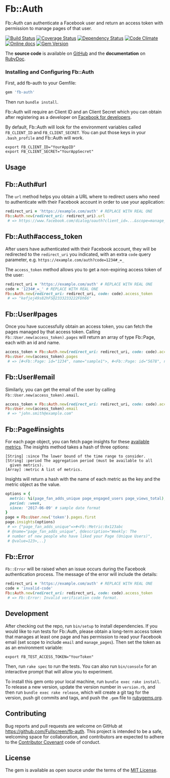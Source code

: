 # Fb::Auth

Fb::Auth can authenticate a Facebook user and return an access token with permission to manage pages of that user.

[![Build Status](http://img.shields.io/travis/Fullscreen/fb-auth/master.svg)](https://travis-ci.org/Fullscreen/fb-auth)
[![Coverage Status](http://img.shields.io/coveralls/Fullscreen/fb-auth/master.svg)](https://coveralls.io/r/Fullscreen/fb-auth)
[![Dependency Status](http://img.shields.io/gemnasium/Fullscreen/fb-auth.svg)](https://gemnasium.com/Fullscreen/fb-auth)
[![Code Climate](http://img.shields.io/codeclimate/github/Fullscreen/fb-auth.svg)](https://codeclimate.com/github/Fullscreen/fb-auth)
[![Online docs](http://img.shields.io/badge/docs-✓-green.svg)](http://www.rubydoc.info/gems/fb-auth/frames)
[![Gem Version](http://img.shields.io/gem/v/fb-auth.svg)](http://rubygems.org/gems/fb-auth)

The **source code** is available on [GitHub](https://github.com/Fullscreen/fb-auth) and the **documentation** on [RubyDoc](http://www.rubydoc.info/gems/fb-auth/frames).
### Installing and Configuring Fb::Auth

First, add fb-auth to your Gemfile:

```ruby
gem 'fb-auth'
```
Then run `bundle install`.

Fb::Auth will require an Client ID and an Client Secret which you can obtain after registering as a developer on [Facebook for developers](https://developers.facebook.com/).

By default, Fb::Auth will look for the environment variables called `FB_CLIENT_ID` and `FB_CLIENT_SECRET`. You can put those keys in your `.bash_profile` and Fb::Auth will work.

    export FB_CLIENT_ID="YourAppID"
    export FB_CLIENT_SECRET="YourAppSecret"

## Usage

Fb::Auth#url
---------------------

The `url` method helps you obtain a URL where to redirect users who need to
authenticate with their Facebook account in order to use your application:

```ruby
redirect_uri = 'https://example.com/auth' # REPLACE WITH REAL ONE
Fb::Auth.new(redirect_uri: redirect_uri).url
 # => https://www.facebook.com/dialog/oauth?client_id=...&scope=manage_pages&redirect_uri=https%3A%2F%2Fexample.com%2Fauth
```

Fb::Auth#access_token
---------------------

After users have authenticated with their Facebook account, they will be
redirected to the `redirect_uri` you indicated, with an extra `code` query
parameter, e.g. `https://example.com/auth?code=1234#_=_`

The `access_token` method allows you to get a non-expiring access token of the user:

```ruby
redirect_uri = 'https://example.com/auth' # REPLACE WITH REAL ONE
code = '1234#_=_' # REPLACE WITH REAL ONE
Fb::Auth.new(redirect_uri: redirect_uri, code: code).access_token
 # => "kefjej49s82hFS@2333233222FDh66"
```

Fb::User#pages
---------------------

Once you have successfully obtain an access token, you can fetch the pages managed
by that access token. Calling `Fb::User.new(access_token).pages` will return an
array of type Fb::Page, each with an id and name.

```ruby
access_token = Fb::Auth.new(redirect_uri: redirect_uri, code: code).access_token
Fb::User.new(access_token).pages
 # => [#<Fb::Page: id="1234", name="sample1">, #<Fb::Page: id="5678", name="sample2">]
```

Fb::User#email
---------------------

Similarly, you can get the email of the user by calling `Fb::User.new(access_token).email`.

```ruby
access_token = Fb::Auth.new(redirect_uri: redirect_uri, code: code).access_token
Fb::User.new(access_token).email
 # => "john.smith@example.com"
```

Fb::Page#insights
---------------------

For each page object, you can fetch page insights for these [available metrics](https://developers.facebook.com/docs/graph-api/reference/v2.9/insights#availmetrics). The insights method takes a hash of three options:

    [String] :since The lower bound of the time range to consider.
    [String] :period The aggregation period (must be available to all
      given metrics).
    [Array] :metric A list of metrics.

Insights will return a hash with the name of each metric as the key and the metric object as the value.

```ruby
options = {
  metric: %i(page_fan_adds_unique page_engaged_users page_views_total),
  period: :week,
  since: '2017-06-09' # sample date format
}
page = Fb::User.new('token').pages.first
page.insights(options)
 # => {"page_fan_adds_unique"=>#<Fb::Metric:0x123abc
 # @name="page_fan_adds_unique", @description="Weekly: The
 # number of new people who have liked your Page (Unique Users)",
 # @value=123>,..}
```

Fb::Error
-------------

`Fb::Error` will be raised when an issue occurs during the Facebook authentication process.
The message of the error will include the details:

```ruby
redirect_uri = 'https://example.com/auth' # REPLACE WITH REAL ONE
code = 'invalid-code'
Fb::Auth.new(redirect_uri: redirect_uri, code: code).access_token
 # => Fb::Error: Invalid verification code format.
```

## Development

After checking out the repo, run `bin/setup` to install dependencies.
If you would like to run tests for Fb::Auth, please obtain a long-term access token that manages at least one page
and has permission to read your Facebook email (set scope to include `email` and `manage_pages`). Then set the token as
as an environment variable:

    export FB_TEST_ACCESS_TOKEN="YourToken"

Then, run `rake spec` to run the tests. You can also run `bin/console` for an interactive prompt that will allow you to experiment.

To install this gem onto your local machine, run `bundle exec rake install`. To release a new version, update the version number in `version.rb`, and then run `bundle exec rake release`, which will create a git tag for the version, push git commits and tags, and push the `.gem` file to [rubygems.org](https://rubygems.org).

## Contributing

Bug reports and pull requests are welcome on GitHub at https://github.com/Fullscreen/fb-auth. This project is intended to be a safe, welcoming space for collaboration, and contributors are expected to adhere to the [Contributor Covenant](http://contributor-covenant.org) code of conduct.


## License

The gem is available as open source under the terms of the [MIT License](http://opensource.org/licenses/MIT).
